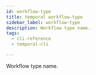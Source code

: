 ```yaml
---
id: workflow-type
title: temporal workflow-type
sidebar_label: workflow-type
description: Workflow type name.
tags:
  - cli-reference
  - temporal-cli

---
```


Workflow type name.
